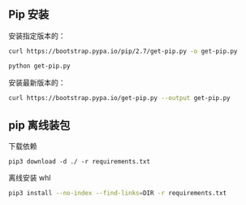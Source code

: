 ## Pip 安装

安装指定版本的：

```bash
curl https://bootstrap.pypa.io/pip/2.7/get-pip.py -o get-pip.py

python get-pip.py
```

安装最新版本的：

```bash
curl https://bootstrap.pypa.io/get-pip.py --output get-pip.py
```

## pip 离线装包

下载依赖

```
pip3 download -d ./ -r requirements.txt
```

离线安装 whl

```bash
pip3 install --no-index --find-links=DIR -r requirements.txt
```

